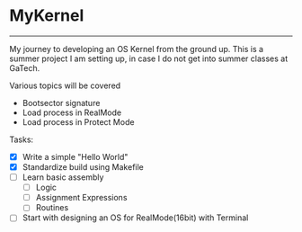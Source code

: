 # MyKernel
---

My journey to developing an OS Kernel from the ground up. This is a summer project I am setting up, in case I do not get into summer classes at GaTech.

Various topics will be covered

- Bootsector signature
- Load process in RealMode
- Load process in Protect Mode


Tasks:

- [x] Write a simple "Hello World"
- [x] Standardize build using Makefile
- [ ] Learn basic assembly
  - [ ] Logic
  - [ ] Assignment Expressions
  - [ ] Routines
- [ ] Start with designing an OS for RealMode(16bit) with Terminal